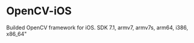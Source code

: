 OpenCV-iOS
==========

Builded OpenCV framework for iOS. SDK 7.1, armv7, armv7s, arm64, i386, x86_64"
